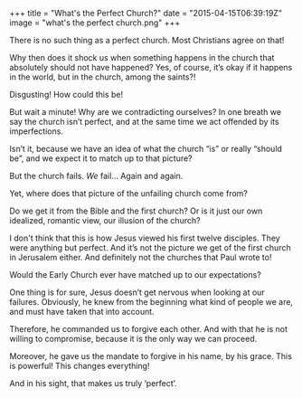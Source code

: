 +++
title = "What's the Perfect Church?"
date = "2015-04-15T06:39:19Z"
image = "what's the perfect church.png"
+++

There is no such thing as a perfect church. Most Christians agree on that!

Why then does it shock us when something happens in the church that absolutely should not have happened? Yes, of course, it’s okay if it happens in the world, but in the church, among the saints?!

Disgusting! How could this be!

But wait a minute! Why are we contradicting ourselves? In one breath we say the church isn’t perfect, and at the same time we act offended by its imperfections.


Isn’t it, because we have an idea of what the church “is” or really “should be”, and we expect it to match up to that picture?

But the church fails. *We* fail… Again and again.

Yet, where does that picture of the unfailing church come from?

Do we get it from the Bible and the first church? Or is it just our own idealized, romantic view, our illusion of the church?

I don't think that this is how Jesus viewed his first twelve disciples. They were anything but perfect. And it’s not the picture we get of the first church in Jerusalem either. And definitely not the churches that Paul wrote to!

Would the Early Church ever have matched up to our expectations?

One thing is for sure, Jesus doesn’t get nervous when looking at our failures. Obviously, he knew from the beginning what kind of people we are, and must have taken that into account.

Therefore, he commanded us to forgive each other. And with that he is not willing to compromise, because it is the only way we can proceed.

Moreover, he gave us the mandate to forgive in his name, by his grace. This is powerful! This changes everything!

And in his sight, that makes us truly ‘perfect’.
